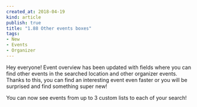 ```yaml
---
created_at: 2018-04-19 
kind: article
publish: true
title: "1.88 Other events boxes"
tags:
- New
- Events
- Organizer
---
```

Hey everyone! Event overview has been updated with fields where you can find other events in the searched location and other organizer events. Thanks to this, you can find an interesting event even faster or you will be surprised and find something super new!

You can now see events from up to 3 custom lists to each of your search!
<img src="/images/zrzut6.png" alt="">
<ul>
